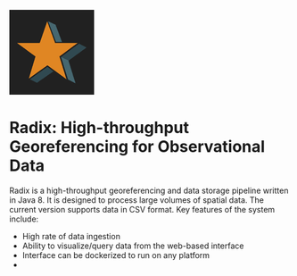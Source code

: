 ![alt text](apple-touch-icon-precomposed.png?raw=true?align=center)

# Radix: High-throughput Georeferencing for Observational Data

Radix is a high-throughput georeferencing and data storage pipeline written in Java 8. It is designed to process large volumes of spatial data. The current version supports data in CSV format. Key features of the system include:
- High rate of data ingestion
- Ability to visualize/query data from the web-based interface
- Interface can be dockerized to run on any platform
- 
